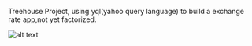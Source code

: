 Treehouse Project, using yql(yahoo query language) to build a exchange rate app,not yet factorized.

![alt text](https://community.spotify.com/spotify/plugins/custom/spotify/spotify/follow_user?id=4127914 "Logo Title Text 1")
